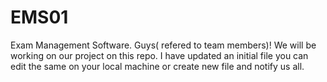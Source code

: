 # EMS01
Exam Management Software. 
Guys( refered to team members)! We will be working on our project on this repo. I have updated an initial file you can edit the same on your local machine or create new file and notify us all.
